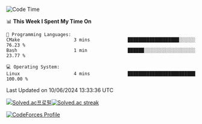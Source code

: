 
<!--START_SECTION:waka-->
![Code Time](http://img.shields.io/badge/Code%20Time-3%2C502%20hrs%2047%20mins-blue)

📊 **This Week I Spent My Time On** 

```text
💬 Programming Languages: 
CMake                    3 mins              ███████████████████░░░░░░   76.23 % 
Bash                     1 min               ██████░░░░░░░░░░░░░░░░░░░   23.77 % 

💻 Operating System: 
Linux                    4 mins              █████████████████████████   100.00 % 
```


 Last Updated on 10/06/2024 13:33:36 UTC
<!--END_SECTION:waka-->


[![Solved.ac프로필](http://mazassumnida.wtf/api/generate_badge?boj=hckim96)](https://solved.ac/hckim96)[![Solved.ac streak](http://mazandi.herokuapp.com/api?handle=hckim96&theme=dark)](https://solved.ac/hckim96)


[![CodeForces Profile](https://cf.leed.at?id=hckim96)](https://codeforces.com/profile/hckim96)

